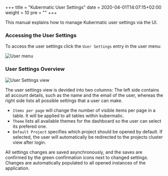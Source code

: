 +++
title = "Kubermatic User Settings"
date = 2020-04-01T14:07:15+02:00
weight = 10
pre = "<b></b>"
+++

This manual explains how to manage Kubermatic user settings via the UI.

### Accessing the User Settings
To access the user settings click the `User Settings` entry in the user menu:

![User menu](/img/advanced/user_settings/menu.png)

### User Settings Overview

![User Settings view](/img/advanced/user_settings/view.png)

The user settings view is devided into two columns: 
The left side contains all account details, such as the name and the email of the user, whereas the right side lists all possible settings that a user can make. 

* `Items per page` will change the number of visible items per page in a table. It will be applied to all tables within kubermatic.
* `Theme` lists all available themes for the dashboard so the user can select its prefered one. 
* `Default Project` specifies which project should be opened by default. If selected, the user will automatically be redirected to the projects cluster view after login.

All settings changes are saved asynchronously, and the saves are confirmed by the green confirmation icons next to changed settings. Changes are automatically populated to all opened instances of the application.

